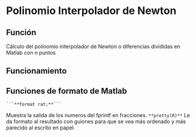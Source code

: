 # Polinomio Interpolador de Newton

## Función
Cálculo del polinomio interpolador de Newton o diferencias divididas en Matlab con n puntos

## Funcionamiento

## Funciones de formato de Matlab

    ```**format rat;**```
Muestra la salida de los numeros del fprintf en fracciones.
    ```**pretty(R)**```
Le da formato al resultado con guiones para que se vea más ordenado y más parecido al escrito en papel.